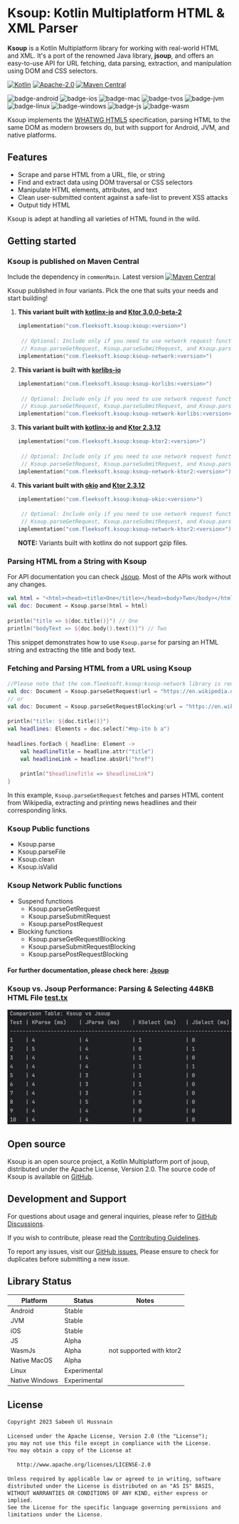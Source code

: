 # Ksoup: Kotlin Multiplatform HTML & XML Parser

**Ksoup** is a Kotlin Multiplatform library for working with real-world HTML and XML. It's a port of the renowned Java library, **jsoup**, and offers an easy-to-use API for URL fetching, data parsing, extraction, and manipulation using DOM and CSS selectors.

[![Kotlin](https://img.shields.io/badge/Kotlin-2.0.20-blue.svg?style=flat&logo=kotlin)](https://kotlinlang.org)
[![Apache-2.0](https://img.shields.io/badge/License-Apache%202.0-green.svg)](https://opensource.org/licenses/Apache-2.0)
[![Maven Central](https://img.shields.io/maven-central/v/com.fleeksoft.ksoup/ksoup.svg)](https://central.sonatype.com/artifact/com.fleeksoft.ksoup/ksoup)

![badge-android](http://img.shields.io/badge/platform-android-6EDB8D.svg?style=flat)
![badge-ios](http://img.shields.io/badge/platform-ios-CDCDCD.svg?style=flat)
![badge-mac](http://img.shields.io/badge/platform-macos-111111.svg?style=flat)
![badge-tvos](http://img.shields.io/badge/platform-tvos-808080.svg?style=flat)
![badge-jvm](http://img.shields.io/badge/platform-jvm-DB413D.svg?style=flat)
![badge-linux](http://img.shields.io/badge/platform-linux-2D3F6C.svg?style=flat)
![badge-windows](http://img.shields.io/badge/platform-windows-4D76CD.svg?style=flat)
![badge-js](https://img.shields.io/badge/platform-js-F8DB5D.svg?style=flat)
![badge-wasm](https://img.shields.io/badge/platform-wasm-F8DB5D.svg?style=flat)

Ksoup implements the [WHATWG HTML5](https://html.spec.whatwg.org/multipage/) specification, parsing HTML to the same DOM as modern browsers do, but with support for Android, JVM, and native platforms.

## Features
- Scrape and parse HTML from a URL, file, or string
- Find and extract data using DOM traversal or CSS selectors
- Manipulate HTML elements, attributes, and text
- Clean user-submitted content against a safe-list to prevent XSS attacks
- Output tidy HTML

Ksoup is adept at handling all varieties of HTML found in the wild.

## Getting started
### Ksoup is published on Maven Central
Include the dependency in `commonMain`. Latest version [![Maven Central](https://img.shields.io/maven-central/v/com.fleeksoft.ksoup/ksoup.svg)](https://central.sonatype.com/artifact/com.fleeksoft.ksoup/ksoup)

Ksoup published in four variants. Pick the one that suits your needs and start building!
1. **This variant built with [kotlinx-io](https://github.com/Kotlin/kotlinx-io) and [Ktor 3.0.0-beta-2](https://github.com/ktorio/ktor)**
   ```kotlin
   implementation("com.fleeksoft.ksoup:ksoup:<version>")
   
    // Optional: Include only if you need to use network request functions such as
    // Ksoup.parseGetRequest, Ksoup.parseSubmitRequest, and Ksoup.parsePostRequest
   implementation("com.fleeksoft.ksoup:ksoup-network:<version>")
    ```

2. **This variant is built with [korlibs-io](https://github.com/korlibs/korlibs-io)**
   ```kotlin
   implementation("com.fleeksoft.ksoup:ksoup-korlibs:<version>")

    // Optional: Include only if you need to use network request functions such as
    // Ksoup.parseGetRequest, Ksoup.parseSubmitRequest, and Ksoup.parsePostRequest
   implementation("com.fleeksoft.ksoup:ksoup-network-korlibs:<version>")
    ```

3. **This variant built with [kotlinx-io](https://github.com/Kotlin/kotlinx-io) and [Ktor 2.3.12](https://github.com/ktorio/ktor)**
   ```kotlin
   implementation("com.fleeksoft.ksoup:ksoup-ktor2:<version>")

    // Optional: Include only if you need to use network request functions such as
    // Ksoup.parseGetRequest, Ksoup.parseSubmitRequest, and Ksoup.parsePostRequest
   implementation("com.fleeksoft.ksoup:ksoup-network-ktor2:<version>")
    ```
4. **This variant built with [okio](https://github.com/square/okio) and [Ktor 2.3.12](https://github.com/ktorio/ktor)**
   ```kotlin
   implementation("com.fleeksoft.ksoup:ksoup-okio:<version>")

    // Optional: Include only if you need to use network request functions such as
    // Ksoup.parseGetRequest, Ksoup.parseSubmitRequest, and Ksoup.parsePostRequest
   implementation("com.fleeksoft.ksoup:ksoup-network-ktor2:<version>")
    ```

   **NOTE:** Variants built with kotlinx do not support gzip files.


### Parsing HTML from a String with Ksoup
For API documentation you can check [Jsoup](https://jsoup.org/). Most of the APIs work without any changes.
```kotlin
val html = "<html><head><title>One</title></head><body>Two</body></html>"
val doc: Document = Ksoup.parse(html = html)

println("title => ${doc.title()}") // One
println("bodyText => ${doc.body().text()}") // Two
```
This snippet demonstrates how to use `Ksoup.parse` for parsing an HTML string and extracting the title and body text.

### Fetching and Parsing HTML from a URL using Ksoup
```kotlin
//Please note that the com.fleeksoft.ksoup:ksoup-network library is required for Ksoup.parseGetRequest.
val doc: Document = Ksoup.parseGetRequest(url = "https://en.wikipedia.org/") // suspend function
// or
val doc: Document = Ksoup.parseGetRequestBlocking(url = "https://en.wikipedia.org/")

println("title: ${doc.title()}")
val headlines: Elements = doc.select("#mp-itn b a")

headlines.forEach { headline: Element ->
    val headlineTitle = headline.attr("title")
    val headlineLink = headline.absUrl("href")

    println("$headlineTitle => $headlineLink")
}
```
In this example, `Ksoup.parseGetRequest` fetches and parses HTML content from Wikipedia, extracting and printing news headlines and their corresponding links.
### Ksoup Public functions
  - Ksoup.parse
  - Ksoup.parseFile
  - Ksoup.clean
  - Ksoup.isValid

### Ksoup Network Public functions
- Suspend functions
    - Ksoup.parseGetRequest
    - Ksoup.parseSubmitRequest
    - Ksoup.parsePostRequest
- Blocking functions
  - Ksoup.parseGetRequestBlocking
  - Ksoup.parseSubmitRequestBlocking
  - Ksoup.parsePostRequestBlocking

#### For further documentation, please check here: [Jsoup](https://jsoup.org/)

### Ksoup vs. Jsoup Performance: Parsing & Selecting 448KB HTML File [test.tx](https://github.com/fleeksoft/ksoup/blob/develop/ksoup-test/testResources/test.txt)
![Ksoup vs Jsoup](performance.png)

## Open source
Ksoup is an open source project, a Kotlin Multiplatform port of jsoup, distributed under the Apache License, Version 2.0. The source code of Ksoup is available on [GitHub](https://github.com/fleeksoft/ksoup).


## Development and Support
For questions about usage and general inquiries, please refer to [GitHub Discussions](https://github.com/fleeksoft/ksoup/discussions).

If you wish to contribute, please read the [Contributing Guidelines](CONTRIBUTING.md).

To report any issues, visit our [GitHub issues](https://github.com/fleeksoft/ksoup/issues), Please ensure to check for duplicates before submitting a new issue.

## Library Status

| Platform       | Status       | Notes                    |
|----------------|--------------|--------------------------|
| Android        | Stable       |                          |
| JVM            | Stable       |                          |
| iOS            | Stable       |                          |
| JS             | Alpha        |                          |
| WasmJs         | Alpha        | not supported with ktor2 |
| Native MacOS   | Alpha        |                          |
| Linux          | Experimental |                          |
| Native Windows | Experimental |                          |



## License

    Copyright 2023 Sabeeh Ul Hussnain

    Licensed under the Apache License, Version 2.0 (the "License");
    you may not use this file except in compliance with the License.
    You may obtain a copy of the License at

       http://www.apache.org/licenses/LICENSE-2.0

    Unless required by applicable law or agreed to in writing, software
    distributed under the License is distributed on an "AS IS" BASIS,
    WITHOUT WARRANTIES OR CONDITIONS OF ANY KIND, either express or implied.
    See the License for the specific language governing permissions and
    limitations under the License.
